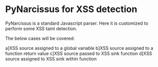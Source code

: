# PyNarcissus for XSS detection

PyNarcissus is a standard Javascript parser. Here it is customized to perform some XSS taint detection.

The below cases will be covered:

a]XSS source assigned to a global variable
b]XSS source assigned to a function return value
c]XSS source passed to XSS sink function
d]XSS source assigned to XSS sink within function
